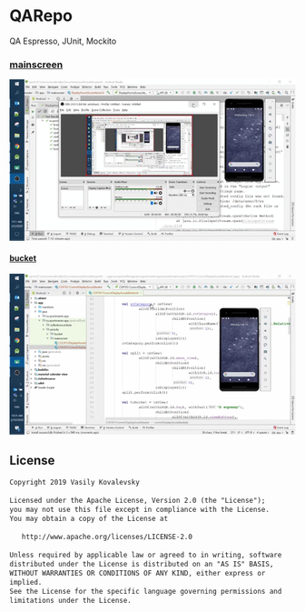 # QARepo
QA Espresso, JUnit, Mockito

### [mainscreen](https://github.com/eclorelavie/QARepo/tree/master/Espresso/mainscreen)

![](DisplayHomeScreenItemsTest.kt.gif)

#### [bucket](https://github.com/eclorelavie/QARepo/tree/master/Espresso/bucket)

![](C597051CorrectDisplayGoodsBasket.gif)

## License

    Copyright 2019 Vasily Kovalevsky

    Licensed under the Apache License, Version 2.0 (the "License");
    you may not use this file except in compliance with the License.
    You may obtain a copy of the License at

       http://www.apache.org/licenses/LICENSE-2.0

    Unless required by applicable law or agreed to in writing, software
    distributed under the License is distributed on an "AS IS" BASIS,
    WITHOUT WARRANTIES OR CONDITIONS OF ANY KIND, either express or implied.
    See the License for the specific language governing permissions and
    limitations under the License.
